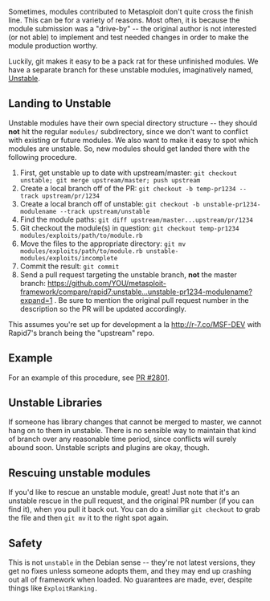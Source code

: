 Sometimes, modules contributed to Metasploit don't quite cross the finish line. This can be for a variety of reasons. Most often, it is because the module submission was a "drive-by" -- the original author is not interested (or not able) to implement and test needed changes in order to make the module production worthy.

Luckily, git makes it easy to be a pack rat for these unfinished modules. We have a separate branch for these unstable modules, imaginatively named, [Unstable](https://github.com/rapid7/metasploit-framework/tree/unstable).

## Landing to Unstable

Unstable modules have their own special directory structure -- they should **not** hit the regular `modules/` subdirectory, since we don't want to conflict with existing or future modules. We also want to make it easy to spot which modules are unstable. So, new modules should get landed there with the following procedure.

1. First, get unstable up to date with upstream/master: `git checkout unstable; git merge upstream/master; push upstream`
1. Create a local branch off of the PR: `git checkout -b temp-pr1234 --track upstream/pr/1234`
1. Create a local branch off of unstable: `git checkout -b unstable-pr1234-modulename --track upstream/unstable`
1. Find the module paths: `git diff upstream/master...upstream/pr/1234`
1. Git checkout the module(s) in question: `git checkout temp-pr1234 modules/exploits/path/to/module.rb`
1. Move the files to the appropriate directory: `git mv modules/exploits/path/to/module.rb unstable-modules/exploits/incomplete`
1. Commit the result: `git commit`
1. Send a pull request targeting the unstable branch, **not** the master branch: https://github.com/YOU/metasploit-framework/compare/rapid7:unstable...unstable-pr1234-modulename?expand=1 . Be sure to mention the original pull request number in the description so the PR will be updated accordingly.

This assumes you're set up for development a la http://r-7.co/MSF-DEV with Rapid7's branch being the "upstream" repo. 

## Example

For an example of this procedure, see [PR #2801](https://github.com/rapid7/metasploit-framework/pull/2801).

## Unstable Libraries

If someone has library changes that cannot be merged to master, we cannot hang on to them in unstable. There is no sensible way to maintain that kind of branch over any reasonable time period, since conflicts will surely abound soon. Unstable scripts and plugins are okay, though.

## Rescuing unstable modules

If you'd like to rescue an unstable module, great! Just note that it's an unstable rescue in the pull request, and the original PR number (if you can find it), when you pull it back out. You can do a similiar `git checkout` to grab the file and then `git mv` it to the right spot again.

## Safety

This is not `unstable` in the Debian sense -- they're not latest versions, they get no fixes unless someone adopts them, and they may end up crashing out all of framework when loaded. No guarantees are made, ever, despite things like `ExploitRanking.`